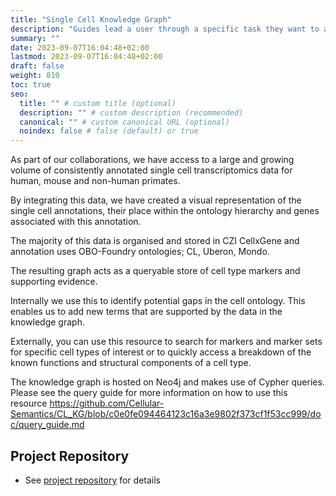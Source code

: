 ```yaml
---
title: "Single Cell Knowledge Graph"
description: "Guides lead a user through a specific task they want to accomplish, often with a sequence of steps."
summary: ""
date: 2023-09-07T16:04:48+02:00
lastmod: 2023-09-07T16:04:48+02:00
draft: false
weight: 810
toc: true
seo:
  title: "" # custom title (optional)
  description: "" # custom description (recommended)
  canonical: "" # custom canonical URL (optional)
  noindex: false # false (default) or true
---
```


As part of our collaborations, we have access to a large and growing volume of consistently annotated single cell transcriptomics data for human, mouse and non-human primates.

By integrating this data, we have created a visual representation of the single cell annotations, their place within the ontology hierarchy and genes associated with this annotation.

The majority of this data is organised and stored in CZI CellxGene and annotation uses OBO-Foundry ontologies; CL, Uberon, Mondo.

The resulting graph acts as a queryable store of cell type markers and supporting evidence.

Internally we use this to identify potential gaps in the cell ontology. This enables us to add new terms that are supported by the data in the knowledge graph.

Externally, you can use this resource to search for markers and marker sets for specific cell types of interest or to quickly access a breakdown of the known functions and structural components of a cell type.

The knowledge graph is hosted on Neo4j and makes use of Cypher queries. Please see the query guide for more information on how to use this resource https://github.com/Cellular-Semantics/CL_KG/blob/c0e0fe094464123c16a3e9802f373cf1f53cc999/doc/query_guide.md


## Project Repository

- See [project repository](https://github.com/Cellular-Semantics/CL_KG) for details
